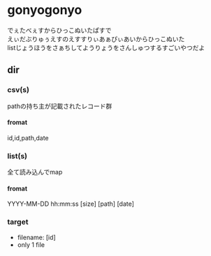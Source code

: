 # gonyogonyo

でぇたべぇすからひっこぬいたぱすで  
えぃだぶりゅぅえすのえすすりぃあぁぴぃあいからひっこぬいた  
listじょうほうをさぁちしてようりょうをさんしゅつするすごいやつだよ

## dir
### csv(s)
pathの持ち主が記載されたレコード群
#### fromat
id,id,path,date

### list(s)
全て読み込んでmap
#### fromat
YYYY-MM-DD hh:mm:ss       [size] [path] [date]

### target
- filename: [id]
- only 1 file
